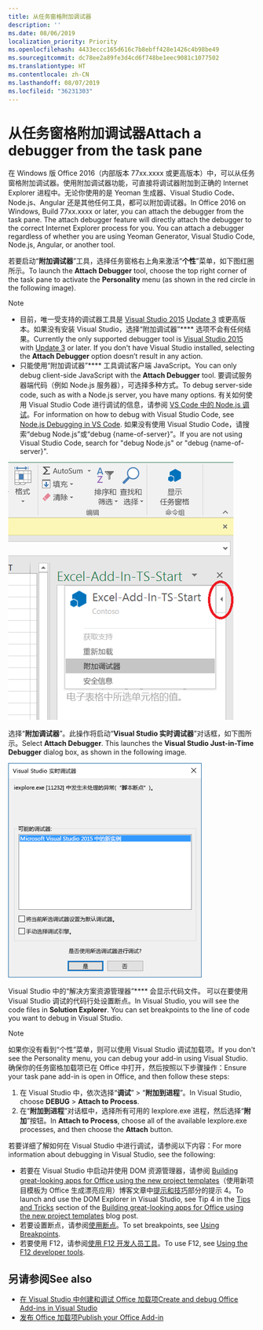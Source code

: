 ```yaml
---
title: 从任务窗格附加调试器
description: ''
ms.date: 08/06/2019
localization_priority: Priority
ms.openlocfilehash: 4433eccc165d616c7b8ebff428e1426c4b98be49
ms.sourcegitcommit: dc78ee2a89fe3d4cd6f748be1eec9081c1077502
ms.translationtype: HT
ms.contentlocale: zh-CN
ms.lasthandoff: 08/07/2019
ms.locfileid: "36231303"
---
```

# <a name="attach-a-debugger-from-the-task-pane"></a><span data-ttu-id="e1aa9-102">从任务窗格附加调试器</span><span class="sxs-lookup"><span data-stu-id="e1aa9-102">Attach a debugger from the task pane</span></span>

<span data-ttu-id="e1aa9-p101">在 Windows 版 Office 2016（内部版本 77xx.xxxx 或更高版本）中，可以从任务窗格附加调试器。使用附加调试器功能，可直接将调试器附加到正确的 Internet Explorer 进程中。无论你使用的是 Yeoman 生成器、Visual Studio Code、Node.js、Angular 还是其他任何工具，都可以附加调试器。</span><span class="sxs-lookup"><span data-stu-id="e1aa9-p101">In Office 2016 on Windows, Build 77xx.xxxx or later, you can attach the debugger from the task pane. The attach debugger feature will directly attach the debugger to the correct Internet Explorer process for you. You can attach a debugger regardless of whether you are using Yeoman Generator, Visual Studio Code, Node.js, Angular, or another tool.</span></span> 

<span data-ttu-id="e1aa9-106">若要启动“**附加调试器**”工具，选择任务窗格右上角来激活“**个性**”菜单，如下图红圈所示。</span><span class="sxs-lookup"><span data-stu-id="e1aa9-106">To launch the **Attach Debugger** tool, choose the top right corner of the task pane to activate the **Personality** menu (as shown in the red circle in the following image).</span></span>   

> [!NOTE]
> - <span data-ttu-id="e1aa9-p102">目前，唯一受支持的调试器工具是 [Visual Studio 2015](https://www.visualstudio.com/downloads/) [Update 3](https://msdn.microsoft.com/library/mt752379.aspx) 或更高版本。如果没有安装 Visual Studio，选择“附加调试器”\*\*\*\* 选项不会有任何结果。</span><span class="sxs-lookup"><span data-stu-id="e1aa9-p102">Currently the only supported debugger tool is [Visual Studio 2015](https://www.visualstudio.com/downloads/) with [Update 3](https://msdn.microsoft.com/library/mt752379.aspx) or later. If you don't have Visual Studio installed, selecting the **Attach Debugger** option doesn’t result in any action.</span></span>   
> - <span data-ttu-id="e1aa9-109">只能使用“附加调试器”\*\*\*\* 工具调试客户端 JavaScript。</span><span class="sxs-lookup"><span data-stu-id="e1aa9-109">You can only debug client-side JavaScript with the **Attach Debugger** tool.</span></span> <span data-ttu-id="e1aa9-110">要调试服务器端代码（例如 Node.js 服务器），可选择多种方式。</span><span class="sxs-lookup"><span data-stu-id="e1aa9-110">To debug server-side code, such as with a Node.js server, you have many options.</span></span> <span data-ttu-id="e1aa9-111">有关如何使用 Visual Studio Code 进行调试的信息，请参阅 [VS Code 中的 Node.js 调试](https://code.visualstudio.com/docs/nodejs/nodejs-debugging)。</span><span class="sxs-lookup"><span data-stu-id="e1aa9-111">For information on how to debug with Visual Studio Code, see [Node.js Debugging in VS Code](https://code.visualstudio.com/docs/nodejs/nodejs-debugging).</span></span> <span data-ttu-id="e1aa9-112">如果没有使用 Visual Studio Code，请搜索“debug Node.js”或“debug {name-of-server}”。</span><span class="sxs-lookup"><span data-stu-id="e1aa9-112">If you are not using Visual Studio Code, search for "debug Node.js" or "debug {name-of-server}".</span></span>

![“附加调试器”菜单屏幕截图](../images/attach-debugger.png)

<span data-ttu-id="e1aa9-p104">选择“**附加调试器**”。此操作将启动“**Visual Studio 实时调试器**”对话框，如下图所示。</span><span class="sxs-lookup"><span data-stu-id="e1aa9-p104">Select **Attach Debugger**. This launches the **Visual Studio Just-in-Time Debugger** dialog box, as shown in the following image.</span></span> 

![“Visual Studio JIT 调试器”对话框屏幕截图](../images/visual-studio-debugger.png)

<span data-ttu-id="e1aa9-p105">Visual Studio 中的“解决方案资源管理器”\*\*\*\* 会显示代码文件。   可以在要使用 Visual Studio 调试的代码行处设置断点。</span><span class="sxs-lookup"><span data-stu-id="e1aa9-p105">In Visual Studio, you will see the code files in **Solution Explorer**.   You can set breakpoints to the line of code you want to debug in Visual Studio.</span></span>

> [!NOTE]
> <span data-ttu-id="e1aa9-119">如果你没有看到“个性”菜单，则可以使用 Visual Studio 调试加载项。</span><span class="sxs-lookup"><span data-stu-id="e1aa9-119">If you don't see the Personality menu, you can debug your add-in using Visual Studio.</span></span> <span data-ttu-id="e1aa9-120">确保你的任务窗格加载项已在 Office 中打开，然后按照以下步骤操作：</span><span class="sxs-lookup"><span data-stu-id="e1aa9-120">Ensure your task pane add-in is open in Office, and then follow these steps:</span></span>
>
> 1. <span data-ttu-id="e1aa9-121">在 Visual Studio 中，依次选择“**调试**” > “**附加到进程**”。</span><span class="sxs-lookup"><span data-stu-id="e1aa9-121">In Visual Studio, choose **DEBUG** > **Attach to Process**.</span></span>
> 2. <span data-ttu-id="e1aa9-122">在“**附加到进程**”对话框中，选择所有可用的 Iexplore.exe 进程，然后选择“**附加**”按钮。</span><span class="sxs-lookup"><span data-stu-id="e1aa9-122">In **Attach to Process**, choose all of the available Iexplore.exe processes, and then choose the **Attach** button.</span></span>

<span data-ttu-id="e1aa9-123">若要详细了解如何在 Visual Studio 中进行调试，请参阅以下内容：</span><span class="sxs-lookup"><span data-stu-id="e1aa9-123">For more information about debugging in Visual Studio, see the following:</span></span>

-   <span data-ttu-id="e1aa9-124">若要在 Visual Studio 中启动并使用 DOM 资源管理器，请参阅 [Building great-looking apps for Office using the new project templates](https://blogs.msdn.microsoft.com/officeapps/2013/04/16/building-great-looking-apps-for-office-using-the-new-project-templates)（使用新项目模板为 Office 生成漂亮应用）博客文章中[提示和技巧](https://blogs.msdn.microsoft.com/officeapps/2013/04/16/building-great-looking-apps-for-office-using-the-new-project-templates/#tips_tricks)部分的提示 4。</span><span class="sxs-lookup"><span data-stu-id="e1aa9-124">To launch and use the DOM Explorer in Visual Studio, see Tip 4 in the [Tips and Tricks](https://blogs.msdn.microsoft.com/officeapps/2013/04/16/building-great-looking-apps-for-office-using-the-new-project-templates/#tips_tricks) section of the [Building great-looking apps for Office using the new project templates](https://blogs.msdn.microsoft.com/officeapps/2013/04/16/building-great-looking-apps-for-office-using-the-new-project-templates) blog post.</span></span>
-   <span data-ttu-id="e1aa9-125">若要设置断点，请参阅[使用断点](/visualstudio/debugger/using-breakpoints?view=vs-2015)。</span><span class="sxs-lookup"><span data-stu-id="e1aa9-125">To set breakpoints, see [Using Breakpoints](/visualstudio/debugger/using-breakpoints?view=vs-2015).</span></span>
-   <span data-ttu-id="e1aa9-126">若要使用 F12，请参阅[使用 F12 开发人员工具](/previous-versions/windows/internet-explorer/ie-developer/samples/bg182326(v=vs.85))。</span><span class="sxs-lookup"><span data-stu-id="e1aa9-126">To use F12, see [Using the F12 developer tools](/previous-versions/windows/internet-explorer/ie-developer/samples/bg182326(v=vs.85)).</span></span>

## <a name="see-also"></a><span data-ttu-id="e1aa9-127">另请参阅</span><span class="sxs-lookup"><span data-stu-id="e1aa9-127">See also</span></span>

- [<span data-ttu-id="e1aa9-128">在 Visual Studio 中创建和调试 Office 加载项</span><span class="sxs-lookup"><span data-stu-id="e1aa9-128">Create and debug Office Add-ins in Visual Studio</span></span>](../develop/create-and-debug-office-add-ins-in-visual-studio.md)
- [<span data-ttu-id="e1aa9-129">发布 Office 加载项</span><span class="sxs-lookup"><span data-stu-id="e1aa9-129">Publish your Office Add-in</span></span>](../publish/publish.md)
